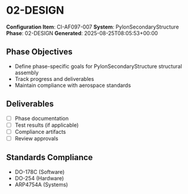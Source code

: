 # 02-DESIGN

**Configuration Item**: CI-AF097-007
**System**: PylonSecondaryStructure
**Phase**: 02-DESIGN
**Generated**: 2025-08-25T08:05:53+00:00

## Phase Objectives
- Define phase-specific goals for PylonSecondaryStructure structural assembly
- Track progress and deliverables
- Maintain compliance with aerospace standards

## Deliverables
- [ ] Phase documentation
- [ ] Test results (if applicable)
- [ ] Compliance artifacts
- [ ] Review approvals

## Standards Compliance
- DO-178C (Software)
- DO-254 (Hardware)
- ARP4754A (Systems)

